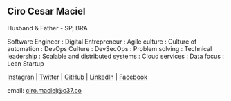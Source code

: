 ## Ciro Cesar Maciel 

Husband & Father - SP, BRA

Software Engineer : Digital Entrepreneur : Agile culture : Culture of automation : DevOps Culture : DevSecOps : Problem solving : Technical leadership : Scalable and distributed systems : Cloud services : Data focus : Lean Startup 

[Instagran](https://www.instagram.com/ciro.maciel/) | [Twitter](https://twitter.com/ciromaciel) | [GitHub](https://github.com/ciro-maciel) | [LinkedIn](https://www.linkedin.com/in/ciro-maciel/) | [Facebook](https://www.facebook.com/ciro.maciel.git)

email: [ciro.maciel@c37.co](mailto:ciro.maciel@c37.co)
